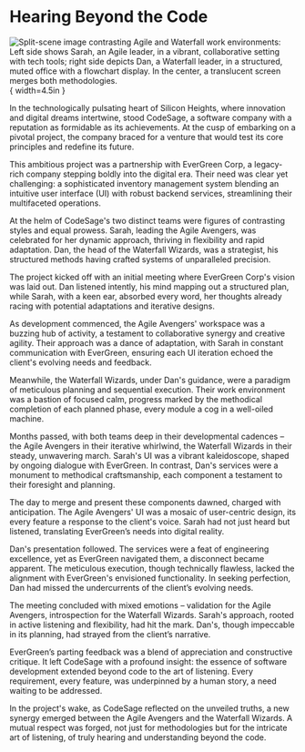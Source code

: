# Hearing Beyond the Code

![Split-scene image contrasting Agile and Waterfall work environments: Left side shows Sarah, an Agile leader, in a vibrant, collaborative setting with tech tools; right side depicts Dan, a Waterfall leader, in a structured, muted office with a flowchart display. In the center, a translucent screen merges both methodologies.](./images/teams.png){ width=4.5in }

In the technologically pulsating heart of Silicon Heights, where innovation and digital dreams intertwine, stood CodeSage, a software company with a reputation as formidable as its achievements. At the cusp of embarking on a pivotal project, the company braced for a venture that would test its core principles and redefine its future.

This ambitious project was a partnership with EverGreen Corp, a legacy-rich company stepping boldly into the digital era. Their need was clear yet challenging: a sophisticated inventory management system blending an intuitive user interface (UI) with robust backend services, streamlining their multifaceted operations.

At the helm of CodeSage's two distinct teams were figures of contrasting styles and equal prowess. Sarah, leading the Agile Avengers, was celebrated for her dynamic approach, thriving in flexibility and rapid adaptation. Dan, the head of the Waterfall Wizards, was a strategist, his structured methods having crafted systems of unparalleled precision.

The project kicked off with an initial meeting where EverGreen Corp's vision was laid out. Dan listened intently, his mind mapping out a structured plan, while Sarah, with a keen ear, absorbed every word, her thoughts already racing with potential adaptations and iterative designs.

As development commenced, the Agile Avengers' workspace was a buzzing hub of activity, a testament to collaborative synergy and creative agility. Their approach was a dance of adaptation, with Sarah in constant communication with EverGreen, ensuring each UI iteration echoed the client's evolving needs and feedback.

Meanwhile, the Waterfall Wizards, under Dan's guidance, were a paradigm of meticulous planning and sequential execution. Their work environment was a bastion of focused calm, progress marked by the methodical completion of each planned phase, every module a cog in a well-oiled machine.

Months passed, with both teams deep in their developmental cadences – the Agile Avengers in their iterative whirlwind, the Waterfall Wizards in their steady, unwavering march. Sarah's UI was a vibrant kaleidoscope, shaped by ongoing dialogue with EverGreen. In contrast, Dan's services were a monument to methodical craftsmanship, each component a testament to their foresight and planning.

The day to merge and present these components dawned, charged with anticipation. The Agile Avengers' UI was a mosaic of user-centric design, its every feature a response to the client's voice. Sarah had not just heard but listened, translating EverGreen’s needs into digital reality.

Dan's presentation followed. The services were a feat of engineering excellence, yet as EverGreen navigated them, a disconnect became apparent. The meticulous execution, though technically flawless, lacked the alignment with EverGreen's envisioned functionality. In seeking perfection, Dan had missed the undercurrents of the client’s evolving needs.

The meeting concluded with mixed emotions – validation for the Agile Avengers, introspection for the Waterfall Wizards. Sarah's approach, rooted in active listening and flexibility, had hit the mark. Dan's, though impeccable in its planning, had strayed from the client’s narrative.

EverGreen’s parting feedback was a blend of appreciation and constructive critique. It left CodeSage with a profound insight: the essence of software development extended beyond code to the art of listening. Every requirement, every feature, was underpinned by a human story, a need waiting to be addressed.

In the project's wake, as CodeSage reflected on the unveiled truths, a new synergy emerged between the Agile Avengers and the Waterfall Wizards. A mutual respect was forged, not just for methodologies but for the intricate art of listening, of truly hearing and understanding beyond the code.
